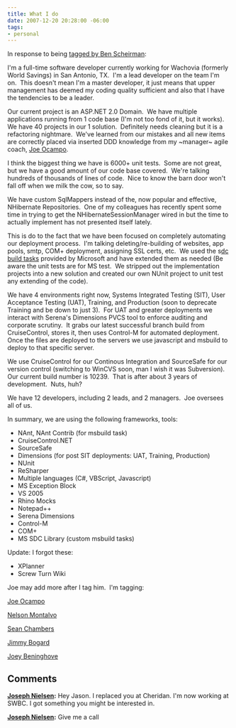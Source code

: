 ```yaml
---
title: What I do
date: 2007-12-20 20:28:00 -06:00
tags:
- personal
---
```


In response to being [tagged by Ben Scheirman](http://www.flux88.com/WhatIDo.aspx):

I'm a full-time software developer currently working for Wachovia (formerly World Savings) in San Antonio, TX.  I'm a lead developer on the team I'm on.  This doesn't mean I'm a master developer, it just means that upper management has deemed my coding quality sufficient and also that I have the tendencies to be a leader.

Our current project is an ASP.NET 2.0 Domain.  We have multiple applications running from 1 code base (I'm not too fond of it, but it works). We have 40 projects in our 1 solution.  Definitely needs cleaning but it is a refactoring nightmare.  We've learned from our mistakes and all new items are correctly placed via inserted DDD knowledge from my ~manager~ agile coach, [Joe Ocampo](http://blog.agilejoe.com).

I think the biggest thing we have is 6000+ unit tests.  Some are not great, but we have a good amount of our code base covered.  We're talking hundreds of thousands of lines of code.  Nice to know the barn door won't fall off when we milk the cow, so to say.

We have custom SqlMappers instead of the, now popular and effective, NHibernate Repositories.  One of my colleagues has recently spent some time in trying to get the NHibernateSessionManager wired in but the time to actually implement has not presented itself lately.

This is do to the fact that we have been focused on completely automating our deployment process.  I'm talking deleting/re-building of websites, app pools, smtp, COM+ deployment, assigning SSL certs, etc.  We used the s[dc build tasks](http://www.codeplex.com/sdctasks) provided by Microsoft and have extended them as needed (Be aware the unit tests are for MS test.  We stripped out the implementation projects into a new solution and created our own NUnit project to unit test any extending of the code).

We have 4 environments right now, Systems Integrated Testing (SIT), User Acceptance Testing (UAT), Training, and Production (soon to deprecate Training and be down to just 3).  For UAT and greater deployments we interact with Serena's Dimensions PVCS tool to enforce auditing and corporate scrutiny.  It grabs our latest successful branch build from CruiseControl, stores it, then uses Control-M for automated deployment.  Once the files are deployed to the servers we use javascript and msbuild to deploy to that specific server.

We use CruiseControl for our Continous Integration and SourceSafe for our version control (switching to WinCVS soon, man I wish it was Subversion).  Our current build number is 10239.  That is after about 3 years of development.  Nuts, huh?

We have 12 developers, including 2 leads, and 2 managers.  Joe oversees all of us.

In summary, we are using the following frameworks, tools:

* NAnt, NAnt Contrib (for msbuild task)
* CruiseControl.NET
* SourceSafe
* Dimensions (for post SIT deployments: UAT, Training, Production)
* NUnit
* ReSharper
* Multiple languages (C#, VBScript, Javascript)
* MS Exception Block
* VS 2005
* Rhino Mocks
* Notepad++
* Serena Dimensions
* Control-M
* COM+
* MS SDC Library (custom msbuild tasks)

Update: I forgot these:  

* XPlanner
* Screw Turn Wiki

Joe may add more after I tag him.  I'm tagging:

[Joe Ocampo](http://blog.agilejoe.com)

[Nelson Montalvo](http://codemonkey.nmonta.com/)

[Sean Chambers](/blogs/sean_chambers/default.aspx)

[Jimmy Bogard](http://grabbagoft.blogspot.com/)

[Joey Beninghove](http://www.joeydotnet.com/)

## Comments

**[Joseph Nielsen](#211 "2008-06-26 15:11:53"):** Hey Jason. I replaced you at Cheridan. I'm now working at SWBC. I got something you might be interested in.

**[Joseph Nielsen](#212 "2008-06-26 15:13:15"):** Give me a call
